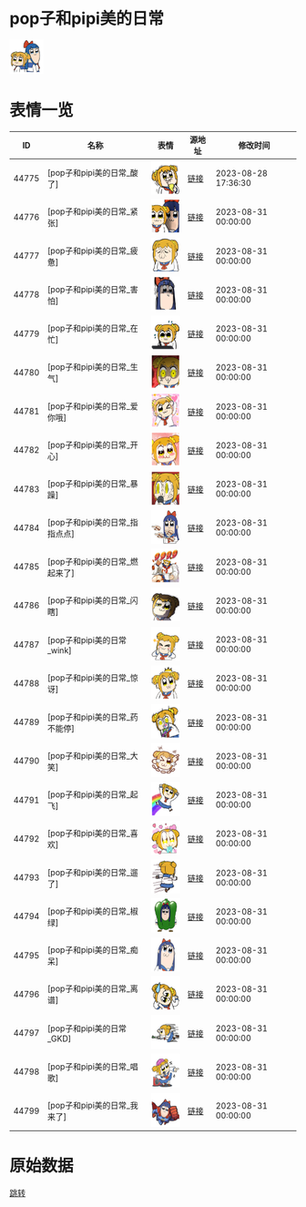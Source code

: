 # pop子和pipi美的日常

<img src="./cover.png" height="60" alt="cover" />

# 表情一览

|ID|名称|表情|源地址|修改时间|
|----|----|----|----|----|
|44775|[pop子和pipi美的日常_酸了]|<img src="./pic/044775_%5Bpop子和pipi美的日常_酸了%5D.png" height="60" alt="酸了"/>|[链接](https://i0.hdslb.com/bfs/garb/8883b2bd61f8d4c85b67fec4e47a1bd97ed23989.png)|2023-08-28 17:36:30|
|44776|[pop子和pipi美的日常_紧张]|<img src="./pic/044776_%5Bpop子和pipi美的日常_紧张%5D.png" height="60" alt="紧张"/>|[链接](https://i0.hdslb.com/bfs/garb/748e9560d0d2bcaaab9f436a71a248bbd5bab605.png)|2023-08-31 00:00:00|
|44777|[pop子和pipi美的日常_疲惫]|<img src="./pic/044777_%5Bpop子和pipi美的日常_疲惫%5D.png" height="60" alt="疲惫"/>|[链接](https://i0.hdslb.com/bfs/garb/e5bfea5cb80bb71ab57d50323ae711b062dd0b70.png)|2023-08-31 00:00:00|
|44778|[pop子和pipi美的日常_害怕]|<img src="./pic/044778_%5Bpop子和pipi美的日常_害怕%5D.png" height="60" alt="害怕"/>|[链接](https://i0.hdslb.com/bfs/garb/f36ce4191e5e8ff4c3dd35d0661bfdb430313e8d.png)|2023-08-31 00:00:00|
|44779|[pop子和pipi美的日常_在忙]|<img src="./pic/044779_%5Bpop子和pipi美的日常_在忙%5D.png" height="60" alt="在忙"/>|[链接](https://i0.hdslb.com/bfs/garb/d2a3c2288785b4ffa1ca5d0bd2768c73b8b22669.png)|2023-08-31 00:00:00|
|44780|[pop子和pipi美的日常_生气]|<img src="./pic/044780_%5Bpop子和pipi美的日常_生气%5D.png" height="60" alt="生气"/>|[链接](https://i0.hdslb.com/bfs/garb/a7573cbd42448dc39fff6927a0e88bc51c48f476.png)|2023-08-31 00:00:00|
|44781|[pop子和pipi美的日常_爱你哦]|<img src="./pic/044781_%5Bpop子和pipi美的日常_爱你哦%5D.png" height="60" alt="爱你哦"/>|[链接](https://i0.hdslb.com/bfs/garb/070eef5e54a9a540c5a725beadf61e95d198fb10.png)|2023-08-31 00:00:00|
|44782|[pop子和pipi美的日常_开心]|<img src="./pic/044782_%5Bpop子和pipi美的日常_开心%5D.png" height="60" alt="开心"/>|[链接](https://i0.hdslb.com/bfs/garb/9436876fa6046f29924469a3da00fd5b82a8ff28.png)|2023-08-31 00:00:00|
|44783|[pop子和pipi美的日常_暴躁]|<img src="./pic/044783_%5Bpop子和pipi美的日常_暴躁%5D.png" height="60" alt="暴躁"/>|[链接](https://i0.hdslb.com/bfs/garb/aab1f2fdbe3be10ff659b67d4f3726b69a843864.png)|2023-08-31 00:00:00|
|44784|[pop子和pipi美的日常_指指点点]|<img src="./pic/044784_%5Bpop子和pipi美的日常_指指点点%5D.png" height="60" alt="指指点点"/>|[链接](https://i0.hdslb.com/bfs/garb/55598965a76042e49ac82aaa48d7a86e29750d26.png)|2023-08-31 00:00:00|
|44785|[pop子和pipi美的日常_燃起来了]|<img src="./pic/044785_%5Bpop子和pipi美的日常_燃起来了%5D.png" height="60" alt="燃起来了"/>|[链接](https://i0.hdslb.com/bfs/garb/a1d22f8ee7364c077bf50ef93ead7a6058585a89.png)|2023-08-31 00:00:00|
|44786|[pop子和pipi美的日常_闪瞎]|<img src="./pic/044786_%5Bpop子和pipi美的日常_闪瞎%5D.png" height="60" alt="闪瞎"/>|[链接](https://i0.hdslb.com/bfs/garb/a055c8d8e5be8c5eec4deb92b919614c25efe698.png)|2023-08-31 00:00:00|
|44787|[pop子和pipi美的日常_wink]|<img src="./pic/044787_%5Bpop子和pipi美的日常_wink%5D.png" height="60" alt="wink"/>|[链接](https://i0.hdslb.com/bfs/garb/a82af759be331064845ba2425fb94ae89686d419.png)|2023-08-31 00:00:00|
|44788|[pop子和pipi美的日常_惊讶]|<img src="./pic/044788_%5Bpop子和pipi美的日常_惊讶%5D.png" height="60" alt="惊讶"/>|[链接](https://i0.hdslb.com/bfs/garb/0f67e045f720e55818cc8f0ecb3c9bbed2ae286c.png)|2023-08-31 00:00:00|
|44789|[pop子和pipi美的日常_药不能停]|<img src="./pic/044789_%5Bpop子和pipi美的日常_药不能停%5D.png" height="60" alt="药不能停"/>|[链接](https://i0.hdslb.com/bfs/garb/271c190a8a478f3313cfdbd0d7474a5159bc8cd2.png)|2023-08-31 00:00:00|
|44790|[pop子和pipi美的日常_大笑]|<img src="./pic/044790_%5Bpop子和pipi美的日常_大笑%5D.png" height="60" alt="大笑"/>|[链接](https://i0.hdslb.com/bfs/garb/c53a80affe3a066361776f73b2c0edd6d366fd4a.png)|2023-08-31 00:00:00|
|44791|[pop子和pipi美的日常_起飞]|<img src="./pic/044791_%5Bpop子和pipi美的日常_起飞%5D.png" height="60" alt="起飞"/>|[链接](https://i0.hdslb.com/bfs/garb/76e88b69b184767e28f3e67f024a618ddf45abd5.png)|2023-08-31 00:00:00|
|44792|[pop子和pipi美的日常_喜欢]|<img src="./pic/044792_%5Bpop子和pipi美的日常_喜欢%5D.png" height="60" alt="喜欢"/>|[链接](https://i0.hdslb.com/bfs/garb/383215148c096acd5c53bf53fac249bfe33ac72c.png)|2023-08-31 00:00:00|
|44793|[pop子和pipi美的日常_遛了]|<img src="./pic/044793_%5Bpop子和pipi美的日常_遛了%5D.png" height="60" alt="遛了"/>|[链接](https://i0.hdslb.com/bfs/garb/537e6ddc08749834546363e25483b2c09b89289c.png)|2023-08-31 00:00:00|
|44794|[pop子和pipi美的日常_椒绿]|<img src="./pic/044794_%5Bpop子和pipi美的日常_椒绿%5D.png" height="60" alt="椒绿"/>|[链接](https://i0.hdslb.com/bfs/garb/1e622c039aabc8fd54c4e0225fed5c013e1d9dba.png)|2023-08-31 00:00:00|
|44795|[pop子和pipi美的日常_痴呆]|<img src="./pic/044795_%5Bpop子和pipi美的日常_痴呆%5D.png" height="60" alt="痴呆"/>|[链接](https://i0.hdslb.com/bfs/garb/27a9a76765db095b473e1c2689378971cd6a480d.png)|2023-08-31 00:00:00|
|44796|[pop子和pipi美的日常_离谱]|<img src="./pic/044796_%5Bpop子和pipi美的日常_离谱%5D.png" height="60" alt="离谱"/>|[链接](https://i0.hdslb.com/bfs/garb/bab279af6a185299a825497c642b8a4e05cd3a92.png)|2023-08-31 00:00:00|
|44797|[pop子和pipi美的日常_GKD]|<img src="./pic/044797_%5Bpop子和pipi美的日常_GKD%5D.png" height="60" alt="GKD"/>|[链接](https://i0.hdslb.com/bfs/garb/cb5b85b42c617dcc23268c9bc3a68b2bb6d0440c.png)|2023-08-31 00:00:00|
|44798|[pop子和pipi美的日常_唱歌]|<img src="./pic/044798_%5Bpop子和pipi美的日常_唱歌%5D.png" height="60" alt="唱歌"/>|[链接](https://i0.hdslb.com/bfs/garb/6f1ecdcad52f97a2569e4917213c7d96a770d091.png)|2023-08-31 00:00:00|
|44799|[pop子和pipi美的日常_我来了]|<img src="./pic/044799_%5Bpop子和pipi美的日常_我来了%5D.png" height="60" alt="我来了"/>|[链接](https://i0.hdslb.com/bfs/garb/ae3af9c77f1f331a04406eb3be05ec80b1f020da.png)|2023-08-31 00:00:00|

# 原始数据

[跳转](./raw.json)

